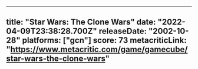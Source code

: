 
---
title: "Star Wars: The Clone Wars"
date: "2022-04-09T23:38:28.700Z"
releaseDate: "2002-10-28"
platforms: ["gcn"]
score: 73
metacriticLink: "https://www.metacritic.com/game/gamecube/star-wars-the-clone-wars"
---
